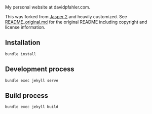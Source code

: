 My personal website at davidpfahler.com.

This was forked from [Jasper 2](https://github.com/jekyller/jasper2) and heavily customized. See [README_original.md](README_original.md) for the original README including copyright and license information.

## Installation

`bundle install`

## Development process

`bundle exec jekyll serve`

## Build process

`bundle exec jekyll build`